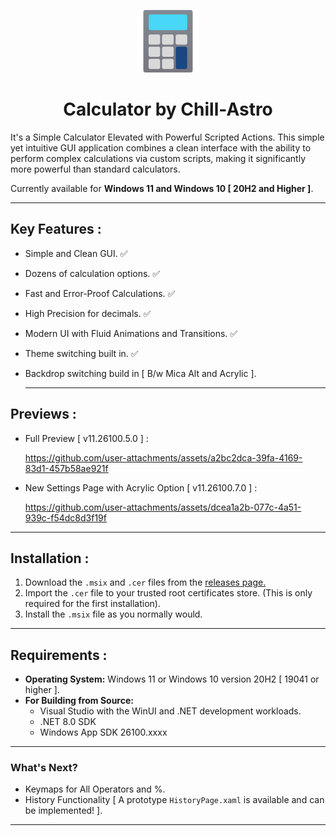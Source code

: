 <p align="center">
  <img src="https://github.com/Chill-Astro/Calculator/blob/main/Assets/StoreLogo.scale-400.png" width="100px" height="100px" alt="Calculator Logo">
</p>
<h1 align="center">Calculator by Chill-Astro</h1>

It's a Simple Calculator Elevated with Powerful Scripted Actions. This simple yet intuitive GUI application combines a clean interface with the ability to perform complex calculations via custom scripts, making it significantly more powerful than standard calculators.

Currently available for **Windows 11 and Windows 10 [ 20H2 and Higher ]**.

---

## Key Features :

- Simple and Clean GUI. ✅
- Dozens of calculation options. ✅
- Fast and Error-Proof Calculations. ✅
- High Precision for decimals. ✅
- Modern UI with Fluid Animations and Transitions. ✅
- Theme switching built in. ✅
- Backdrop switching build in [ B/w Mica Alt and Acrylic ].
  
  ---

## Previews :

- Full Preview [ v11.26100.5.0 ] :

  https://github.com/user-attachments/assets/a2bc2dca-39fa-4169-83d1-457b58ae921f

- New Settings Page with Acrylic Option [ v11.26100.7.0 ] :
  
   https://github.com/user-attachments/assets/dcea1a2b-077c-4a51-939c-f54dc8d3f19f

---

## Installation : 

1.  Download the `.msix` and `.cer` files from the [releases page.](https://github.com/Chill-Astro/Calculator/releases)
2.  Import the `.cer` file to your trusted root certificates store. (This is only required for the first installation).
3.  Install the `.msix` file as you normally would.

---

## Requirements :

* **Operating System:** Windows 11 or Windows 10 version 20H2 [ 19041 or higher ].
* **For Building from Source:**
    * Visual Studio with the WinUI and .NET development workloads.
    * .NET 8.0 SDK
    * Windows App SDK 26100.xxxx

---

### What's Next?

* Keymaps for All Operators and %.
* History Functionality [ A prototype `HistoryPage.xaml` is available and can be implemented! ].

---
